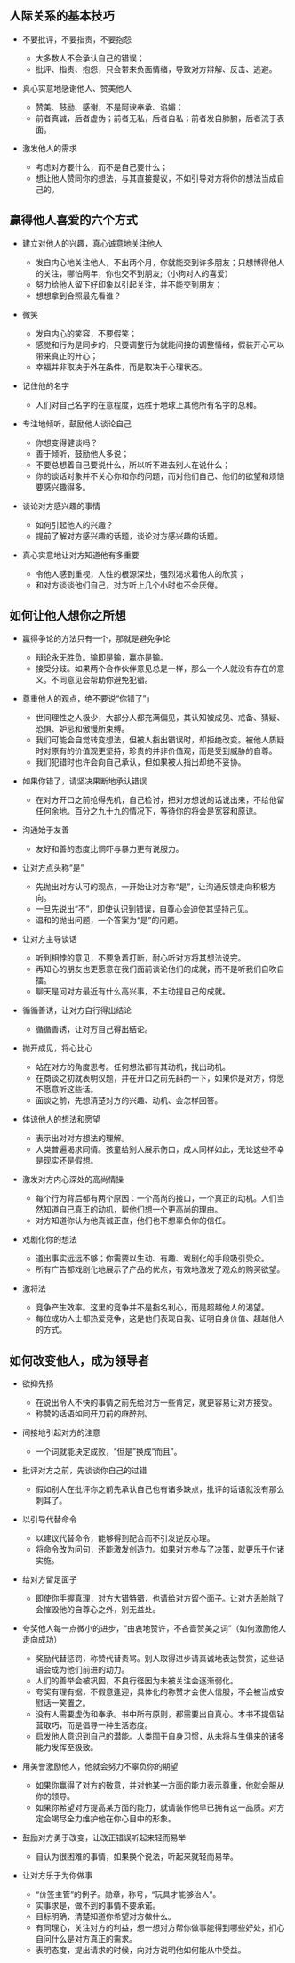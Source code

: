 ## 人际关系的基本技巧

- 不要批评，不要指责，不要抱怨
  - 大多数人不会承认自己的错误；
  - 批评、指责、抱怨，只会带来负面情绪，导致对方辩解、反击、逃避。

- 真心实意地感谢他人、赞美他人
  - 赞美、鼓励、感谢，不是阿谀奉承、谄媚；
  - 前者真诚，后者虚伪；前者无私，后者自私；前者发自肺腑，后者流于表面。

- 激发他人的需求
  - 考虑对方要什么，而不是自己要什么；
  - 想让他人赞同你的想法，与其直接提议，不如引导对方将你的想法当成自己的。

## 赢得他人喜爱的六个方式

- 建立对他人的兴趣，真心诚意地关注他人
  - 发自内心地关注他人，不出两个月，你就能交到许多朋友；只想博得他人的关注，哪怕两年，你也交不到朋友;（小狗对人的喜爱）
  - 努力给他人留下好印象以引起关注，并不能交到朋友；
  - 想想拿到合照最先看谁？

- 微笑
  - 发自内心的笑容，不要假笑；
  - 感觉和行为是同步的，只要调整行为就能间接的调整情绪，假装开心可以带来真正的开心；
  - 幸福并非取决于外在条件，而是取决于心理状态。

- 记住他的名字
  - 人们对自己名字的在意程度，远胜于地球上其他所有名字的总和。

- 专注地倾听，鼓励他人谈论自己
  - 你想变得健谈吗？
  - 善于倾听，鼓励他人多说；
  - 不要总想着自己要说什么，所以听不进去别人在说什么；
  - 你的谈话对象并不关心你和你的问题，而对他们自己、他们的欲望和烦恼要感兴趣得多。

- 谈论对方感兴趣的事情
  - 如何引起他人的兴趣？
  - 提前了解对方感兴趣的话题，谈论对方感兴趣的话题。

- 真心实意地让对方知道他有多重要
  - 令他人感到重视，人性的根源深处，强烈渴求着他人的欣赏；
  - 和对方谈谈他们自己，对方听上几个小时也不会厌倦。

## 如何让他人想你之所想

- 赢得争论的方法只有一个，那就是避免争论
  - 辩论永无胜负。输即是输，赢亦是输。
  - 接受分歧。如果两个合作伙伴意见总是一样，那么一个人就没有存在的意义。不同意见会帮助你避免犯错。

- 尊重他人的观点，绝不要说“你错了”​」
  - 世间理性之人极少，大部分人都充满偏见，其认知被成见、戒备、猜疑、恐惧、妒忌和傲慢所束缚。
  - 我们可能会自觉转变想法，但被人指出错误时，却拒绝改变。被他人质疑时对原有的价值观更坚持，珍贵的并非价值观，而是受到威胁的自尊。
  - 我们犯错时也许会向自己承认，但如果被人指出却绝不妥协。

- 如果你错了，请坚决果断地承认错误
  - 在对方开口之前抢得先机，自己检讨，把对方想说的话说出来，不给他留任何余地。百分之九十九的情况下，等待你的将会是宽容和原谅。

- 沟通始于友善
  - 友好和善的态度比恫吓与暴力更有说服力。

- 让对方点头称“是”​
  - 先抛出对方认可的观点，一开始让对方称“是”，让沟通反馈走向积极方向。
  - 一旦先说出“不”，即使认识到错误，自尊心会迫使其坚持己见。
  - 温和的抛出问题，一个答案为“是”的问题。

- 让对方主导谈话
  - 听到相悖的意见，不要急着打断，耐心听对方将其想法说完。
  - 再知心的朋友也更愿意在我们面前谈论他们的成就，而不是听我们自吹自擂。
  - 聊天是问对方最近有什么高兴事，不主动提自己的成就。

- 循循善诱，让对方自行得出结论
  - 循循善诱，让对方自己得出结论。

- 抛开成见，将心比心
  - 站在对方的角度思考。任何想法都有其动机，找出动机。
  - 在商谈之初就表明议题，并在开口之前先斟酌一下，如果你是对方，你愿不愿意听这些话。
  - 面谈之前，先想清楚对方的兴趣、动机、会怎样回答。

- 体谅他人的想法和愿望
  - 表示出对对方想法的理解。
  - 人类普遍渴求同情。孩童给别人展示伤口，成人同样如此，无论这些不幸是现实还是假想。

- 激发对方内心深处的高尚情操
  - 每个行为背后都有两个原因：一个高尚的接口，一个真正的动机。人们当然知道自己真正的动机，帮他们想一个更高尚的理由。
  - 对方知道你认为他真诚正直，他们也不想辜负你的信任。

- 戏剧化你的想法
  - 道出事实远远不够；你需要以生动、有趣、戏剧化的手段吸引受众。
  - 所有广告都戏剧化地展示了产品的优点，有效地激发了观众的购买欲望。

- 激将法
  - 竞争产生效率。这里的竞争并不是指名利心，而是超越他人的渴望。​
  - 每位成功人士都热爱竞争，这是他们表现自我、证明自身价值、超越他人的方式。

## 如何改变他人，成为领导者

- 欲抑先扬
  - 在说出令人不快的事情之前先给对方一些肯定，就更容易让对方接受。
  - 称赞的话语如同开刀前的麻醉剂。

- 间接地引起对方的注意
  - 一个词就能决定成败，“但是”换成“而且”。

- 批评对方之前，先谈谈你自己的过错
  - 假如别人在批评你之前先承认自己也有诸多缺点，批评的话语就没有那么刺耳了。

- 以引导代替命令
  - 以建议代替命令，能够得到配合而不引发逆反心理。
  - 将命令改为问句，还能激发创造力。如果对方参与了决策，就更乐于付诸实施。

- 给对方留足面子
  - 即使你手握真理，对方大错特错，也请给对方留个面子。让对方丢脸除了会摧毁他的自尊心之外，别无益处。

- 夸奖他人每一点微小的进步，​“由衷地赞许，不吝啬赞美之词”​（如何激励他人走向成功）
  - 奖励代替惩罚，称赞代替责骂。别人取得进步请真诚地表达赞赏，这些话语会成为他们前进的动力。
  - 人们的善举会被巩固，不良行径因为未被关注会逐渐弱化。
  - 夸奖有理有据，不假意逢迎，具体化的称赞才会使人信服，不会被当成安慰话一笑置之。
  - 没有人需要虚伪和奉承。书中所有原则，都需要出自真心。本书不提倡钻营取巧，而是倡导一种生活态度。
  - 启发他人意识到自己的潜能。人类囿于自身习惯，从未将与生俱来的诸多能力发挥至极致。

- 用美誉激励他人，他就会努力不辜负你的期望
  - 如果你赢得了对方的敬意，并对他某一方面的能力表示尊重，他就会服从你的领导。
  - 如果你希望对方提高某方面的能力，就请装作他早已拥有这一品质。​对方定会竭尽全力维护他在你心目中的形象。

- 鼓励对方勇于改变，让改正错误听起来轻而易举
  - 自认为很困难的事情，如果换个说法，听起来就轻而易举。

- 让对方乐于为你做事
  - “价签主管”​的例子。勋章，称号，“玩具才能够治人”。
  - 实事求是，做不到的事情不要承诺。
  - 目标明确，清楚知道你希望对方做什么。
  - 有同理心，关注对方的利益，想一想对方帮你做事能得到哪些好处，扪心自问什么是对方真正的需求。
  - 表明态度，提出请求的时候，向对方说明他如何能从中受益。